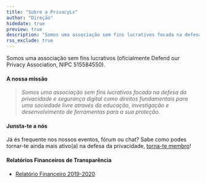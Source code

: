 ```yaml
---
title: "Sobre a PrivacyLx"
author: "Direção"
hidedate: true
preview: true
description: "Somos uma associação sem fins lucrativos focada na defesa da privacidade. Sabe mais sobre nós."
rss_exclude: true
---
```


Somos uma associação sem fins lucrativos (oficialmente Defend our Privacy Association, NIPC 515584550).

#### A nossa missão

> *Somos uma associação sem fins lucrativos focada na defesa da
privacidade e segurança digital como direitos fundamentais para uma
sociedade livre através da educação, investigação e desenvolvimento de
ferramentas para a sua proteção.*

#### Junsta-te a nós

 Já és frequente nos nossos eventos, fórum ou chat? Sabe como podes tornar-te ainda mais ativo(a) na defesa da privacidade, [torna-te membro](/community/become-a-member)!
 
#### Relatórios Financeiros de Transparência

* [Relatório Financeiro 2019-2020](/documents/financials/financialreport2019.pdf)
